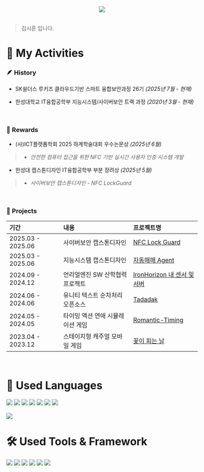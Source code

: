 <div align= "center">
    <img src="https://capsule-render.vercel.app/api?type=soft&color=0:328547,100:54cfb6&height=180&text=Hi,%20This%20is%20Kim%20Sihoon&animation=fadeIn&fontColor=ffffff&fontSize=50" />
</div>

<br/>

> 김시훈 입니다.

# 🌟 My Activities

### 🪶 History

- SK쉴더스 루키즈 클라우드기반 스마트 융합보안과정 26기 *(2025년 7월 - 현재)*

- 한성대학교 IT융합공학부 지능시스템/사이버보안 트랙 과정 *(2020년 3월 - 현재)*

<br/>

### 🏅 Rewards

- (사)ICT플랫폼학회 2025 하계학술대회 우수논문상 *(2025년 6월)*
> - _안전한 컴퓨터 접근을 위한 NFC 기반 실시간 사용자 인증 시스템 개발_
- 한성대 캡스톤디자인 IT융합공학부 부분 장려상 *(2025년 5월)*
> - _사이버보안 캡스톤디자인 - NFC LockGuard_

<br/>

### 📑 Projects

|기간|내용|프로젝트명|
|:--|:--|:--|
|2025.03 - 2025.06|사이버보안 캡스톤디자인|[NFC Lock Guard](https://github.com/Capstone-CyberSecurity/ProjectDocs)|
|2025.03 - 2025.06|지능시스템 캡스톤디자인|[자동매매 Agent](https://github.com/ksp3012011/IntelSysCapstone)|
|2024.09 - 2024.12|언리얼엔진 SW 산학협력 프로젝트|[IronHorizon 내 센서 및 서버](https://github.com/ihatehudwedge/ServerAndHW_With_JTSHHSP)|
|2024.06 - 2024.06|유니티 텍스트 순차처리 오픈소스|[Tadadak](https://github.com/ihatehudwedge/Tadadak-UnityTMP)|
|2024.05 - 2024.05|타이밍 액션 연애 시뮬레이션 게임|[Romantic-Timing](https://github.com/TeamCadence/Romantic-Timing)|
|2023.04 - 2023.12|스테이지형 캐주얼 모바일 게임|[꽃이 피는 날](https://github.com/Team-efni/FlowersBloom)|

<br/>

# 📜 Used Languages
<div>
  <img src="https://img.shields.io/badge/C%2B%2B-00599C?style=for-the-badge&logo=C%2B%2B&logoColor=white">
  <img src="https://img.shields.io/badge/C%23-239120?style=for-the-badge&logo=C%23&logoColor=white">
  <img src="https://img.shields.io/badge/Python-3776AB?style=for-the-badge&logo=Python&logoColor=white">
  <img src="https://img.shields.io/badge/C-A8B9CC?style=for-the-badge&logo=C&logoColor=white">
  <img src="https://img.shields.io/badge/Assembly-6E4C13?style=for-the-badge&logo=assemblyscript&logoColor=white">
  <img src="https://img.shields.io/badge/Java-007396?style=for-the-badge&logo=Java&logoColor=white">
  <img src="https://img.shields.io/badge/Kotlin-7F52FF?style=for-the-badge&logo=kotlin&logoColor=white">
</div>

<br/>

<img src="https://github-readme-stats.vercel.app/api/top-langs/?username=ihatehudwedge&layout=compact&bg_color=60,000000,1c1e5f&title_color=ffffff&text_color=ffffff"/>

# 🛠️ Used Tools & Framework
<div> 
  <img src="https://img.shields.io/badge/Unity-FFFFFF?style=for-the-badge&logo=unity&logoColor=black">
  <img src="https://img.shields.io/badge/Unreal_Engine-313131?style=for-the-badge&logo=unrealengine&logoColor=white">
  <img src="https://img.shields.io/badge/Arduino-00979D?style=for-the-badge&logo=arduino&logoColor=white">
  <img src="https://img.shields.io/badge/Flask-4786BB?style=for-the-badge&logo=flask&logoColor=white">
  <img src="https://img.shields.io/badge/Visual_Studio-5C2D91?style=for-the-badge&logo=visualstudio&logoColor=white">
  <img src="https://img.shields.io/badge/x64dbg-000000?style=for-the-badge&logo=openbugbounty&logoColor=red&labelColor=black">
</div>
